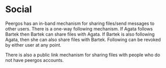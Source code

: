 # Social

Peergos has an in-band mechanism for sharing files/send messages to other users. There is a one-way following mechanism. If Agata follows Bartek then Bartek can share files with Agata. If Bartek is also following Agata, then she can also share files with Bartek. Following can be revoked by either user at any point.

There is also a public link mechanism for sharing files with people who do not have peergos accounts. 